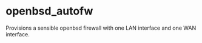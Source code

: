 # openbsd_autofw
Provisions a sensible openbsd firewall with one LAN interface and one WAN interface.
